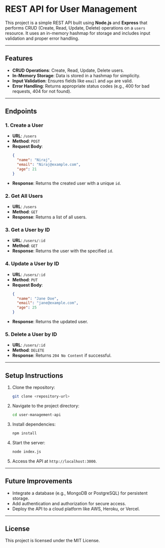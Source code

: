 
# REST API for User Management

This project is a simple REST API built using **Node.js** and **Express** that performs CRUD (Create, Read, Update, Delete) operations on a `users` resource. It uses an in-memory hashmap for storage and includes input validation and proper error handling.

---

## Features

- **CRUD Operations**: Create, Read, Update, Delete users.
- **In-Memory Storage**: Data is stored in a hashmap for simplicity.
- **Input Validation**: Ensures fields like `email` and `age` are valid.
- **Error Handling**: Returns appropriate status codes (e.g., 400 for bad requests, 404 for not found).

---

## Endpoints

### 1. Create a User
- **URL**: `/users`
- **Method**: `POST`
- **Request Body**:
  ```json
  {
    "name": "Niraj",
    "email": "Niraj@example.com",
    "age": 21
  }
  ```
- **Response**: Returns the created user with a unique `id`.

### 2. Get All Users
- **URL**: `/users`
- **Method**: `GET`
- **Response**: Returns a list of all users.

### 3. Get a User by ID
- **URL**: `/users/:id`
- **Method**: `GET`
- **Response**: Returns the user with the specified `id`.

### 4. Update a User by ID
- **URL**: `/users/:id`
- **Method**: `PUT`
- **Request Body**:
  ```json
  {
    "name": "Jane Doe",
    "email": "jane@example.com",
    "age": 25
  }
  ```
- **Response**: Returns the updated user.

### 5. Delete a User by ID
- **URL**: `/users/:id`
- **Method**: `DELETE`
- **Response**: Returns `204 No Content` if successful.

---

## Setup Instructions

1. Clone the repository:
   ```bash
   git clone <repository-url>
   ```
2. Navigate to the project directory:
   ```bash
   cd user-management-api
   ```
3. Install dependencies:
   ```bash
   npm install
   ```
4. Start the server:
   ```bash
   node index.js
   ```
5. Access the API at `http://localhost:3000`.

---

## Future Improvements

- Integrate a database (e.g., MongoDB or PostgreSQL) for persistent storage.
- Add authentication and authorization for secure access.
- Deploy the API to a cloud platform like AWS, Heroku, or Vercel.

---

## License

This project is licensed under the MIT License.
